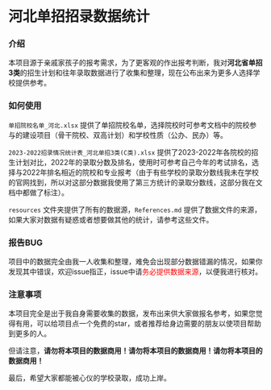 # 河北单招招录数据统计

### 介绍

本项目源于亲戚家孩子的报考需求，为了更客观的作出报考判断，我对**河北省单招3类**的招生计划和往年录取数据进行了收集和整理，现在公布出来为更多人选择学校提供参考。

### 如何使用

`单招院校名单_河北.xlsx` 提供了单招院校名单，选择院校时可参考文档中的院校参与的建设项目（骨干院校、双高计划）和学校性质（公办、民办）等。

`2023-2022招录情况统计表_河北单招3类(C类).xlsx` 提供了2023-2022年各院校的招生计划对比，2022年的录取分数及排名，使用时可参考自己今年的考试排名，选择与2022年排名相近的院校和专业报考（由于有些学校的录取分数线我未在学校的官网找到，所以对这部分数据我使用了第三方统计的录取分数线，这部分我在文档中都做了标注）。

`resources` 文件夹提供了所有的数据源，`References.md` 提供了数据文件的来源，如果大家对数据有疑惑或者想要做其他的统计，请参考这些文件。

### 报告BUG

项目中的数据完全由我一人收集和整理，难免会出现部分数据错漏的情况，如果你发现其中错误，欢迎issue指正，issue中请<font color="red">务必提供数据来源</font>，以便我进行核对。

### 注意事项

本项目完全是出于我自身需要收集的数据，发布出来供大家做报名参考，如果您觉得有用，可以给项目点一个免费的star，或者推荐给身边需要的朋友以使项目帮助到更多的人。

但请注意，**请勿将本项目的数据商用！请勿将本项目的数据商用！请勿将本项目的数据商用！**

最后，希望大家都能被心仪的学校录取，成功上岸。

